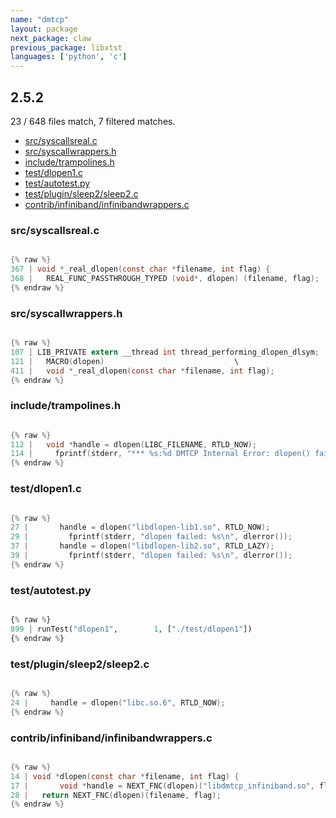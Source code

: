 ```yaml
---
name: "dmtcp"
layout: package
next_package: claw
previous_package: libxtst
languages: ['python', 'c']
---
```

## 2.5.2
23 / 648 files match, 7 filtered matches.

 - [src/syscallsreal.c](#srcsyscallsrealc)
 - [src/syscallwrappers.h](#srcsyscallwrappersh)
 - [include/trampolines.h](#includetrampolinesh)
 - [test/dlopen1.c](#testdlopen1c)
 - [test/autotest.py](#testautotestpy)
 - [test/plugin/sleep2/sleep2.c](#testpluginsleep2sleep2c)
 - [contrib/infiniband/infinibandwrappers.c](#contribinfinibandinfinibandwrappersc)

### src/syscallsreal.c

```c

{% raw %}
367 | void *_real_dlopen(const char *filename, int flag) {
368 |   REAL_FUNC_PASSTHROUGH_TYPED (void*, dlopen) (filename, flag);
{% endraw %}

```
### src/syscallwrappers.h

```c

{% raw %}
107 | LIB_PRIVATE extern __thread int thread_performing_dlopen_dlsym;
121 |   MACRO(dlopen)                             \
411 |   void *_real_dlopen(const char *filename, int flag);
{% endraw %}

```
### include/trampolines.h

```c

{% raw %}
112 |   void *handle = dlopen(LIBC_FILENAME, RTLD_NOW);
114 |     fprintf(stderr, "*** %s:%d DMTCP Internal Error: dlopen() failed.\n",
{% endraw %}

```
### test/dlopen1.c

```c

{% raw %}
27 |       handle = dlopen("libdlopen-lib1.so", RTLD_NOW);
29 |         fprintf(stderr, "dlopen failed: %s\n", dlerror());
37 |       handle = dlopen("libdlopen-lib2.so", RTLD_LAZY);
39 |         fprintf(stderr, "dlopen failed: %s\n", dlerror());
{% endraw %}

```
### test/autotest.py

```python

{% raw %}
899 | runTest("dlopen1",        1, ["./test/dlopen1"])
{% endraw %}

```
### test/plugin/sleep2/sleep2.c

```c

{% raw %}
24 |     handle = dlopen("libc.so.6", RTLD_NOW);
{% endraw %}

```
### contrib/infiniband/infinibandwrappers.c

```c

{% raw %}
14 | void *dlopen(const char *filename, int flag) {
17 |       void *handle = NEXT_FNC(dlopen)("libdmtcp_infiniband.so", flag);
28 |   return NEXT_FNC(dlopen)(filename, flag);
{% endraw %}

```